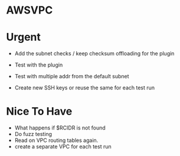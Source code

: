 # AWSVPC

# Urgent

* Add the subnet checks / keep checksum offloading for the plugin
* Test with the plugin

* Test with multiple addr from the default subnet

* Create new SSH keys or reuse the same for each test run

# Nice To Have

* What happens if $RCIDR is not found
* Do fuzz testing
* Read on VPC routing tables again.
* create a separate VPC for each test run
